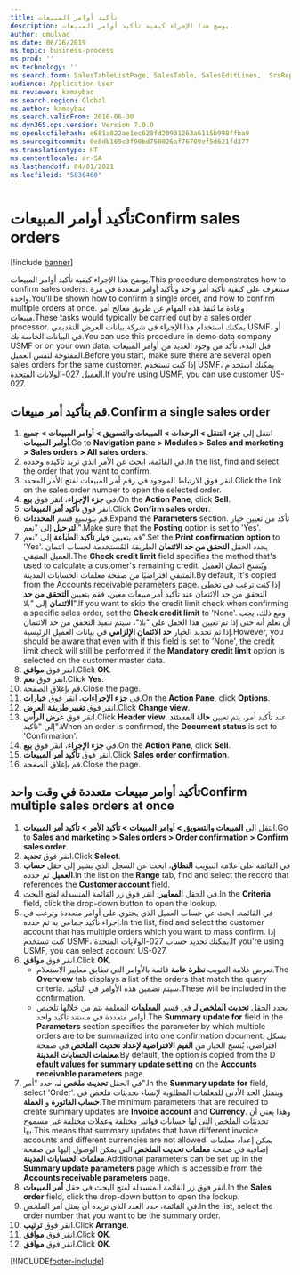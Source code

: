```yaml
---
title: تأكيد أوامر المبيعات
description: يوضح هذا الإجراء كيفية تأكيد أوامر المبيعات.
author: omulvad
ms.date: 06/26/2019
ms.topic: business-process
ms.prod: ''
ms.technology: ''
ms.search.form: SalesTableListPage, SalesTable, SalesEditLines,  SrsReportViewerForm, CustConfirmJournal, SysQueryForm, SysQueryFieldLookUp, SysLookup, SalesParmIdLookup, SalesUnconfirmedOrdersPart
audience: Application User
ms.reviewer: kamaybac
ms.search.region: Global
ms.author: kamaybac
ms.search.validFrom: 2016-06-30
ms.dyn365.ops.version: Version 7.0.0
ms.openlocfilehash: e681a822ae1ec628fd20931263a6115b998ffba9
ms.sourcegitcommit: 0e8db169c3f90bd750826af76709ef5d621fd377
ms.translationtype: HT
ms.contentlocale: ar-SA
ms.lasthandoff: 04/01/2021
ms.locfileid: "5836460"
---
```

# <a name="confirm-sales-orders"></a><span data-ttu-id="9414c-103">تأكيد أوامر المبيعات</span><span class="sxs-lookup"><span data-stu-id="9414c-103">Confirm sales orders</span></span>

[!include [banner](../../includes/banner.md)]

<span data-ttu-id="9414c-104">يوضح هذا الإجراء كيفية تأكيد أوامر المبيعات.</span><span class="sxs-lookup"><span data-stu-id="9414c-104">This procedure demonstrates how to confirm sales orders.</span></span> <span data-ttu-id="9414c-105">ستتعرف على كيفية تأكيد أمر واحد وتأكيد أوامر متعددة في مرة واحدة.</span><span class="sxs-lookup"><span data-stu-id="9414c-105">You'll be shown how to confirm a single order, and how to confirm multiple orders at once.</span></span> <span data-ttu-id="9414c-106">وعادة ما تُنفذ هذه المهام عن طريق معالج أمر مبيعات.</span><span class="sxs-lookup"><span data-stu-id="9414c-106">These tasks would typically be carried out by a sales order processor.</span></span> <span data-ttu-id="9414c-107">يمكنك استخدام هذا الإجراء في شركة بيانات العرض التقديمي USMF، أو في البيانات الخاصة بك.</span><span class="sxs-lookup"><span data-stu-id="9414c-107">You can use this procedure in demo data company USMF or on your own data.</span></span> <span data-ttu-id="9414c-108">قبل البدء، تأكد من وجود العديد من أوامر المبيعات المفتوحة لنفس العميل.</span><span class="sxs-lookup"><span data-stu-id="9414c-108">Before you start, make sure there are several open sales orders for the same customer.</span></span> <span data-ttu-id="9414c-109">إذا كنت تستخدم USMF، يمكنك استخدام العميل 027-الولايات المتحدة.</span><span class="sxs-lookup"><span data-stu-id="9414c-109">If you're using USMF, you can use customer US-027.</span></span>


## <a name="confirm-a-single-sales-order"></a><span data-ttu-id="9414c-110">قم بتأكيد أمر مبيعات.</span><span class="sxs-lookup"><span data-stu-id="9414c-110">Confirm a single sales order</span></span>
1. <span data-ttu-id="9414c-111">انتقل إلى **جزء التنقل > الوحدات > المبيعات والتسويق > أوامر المبيعات > جميع أوامر المبيعات**.</span><span class="sxs-lookup"><span data-stu-id="9414c-111">Go to **Navigation pane > Modules > Sales and marketing > Sales orders > All sales orders**.</span></span>
2. <span data-ttu-id="9414c-112">في القائمة، ابحث عن الأمر الذي تريد تأكيده وحدده.</span><span class="sxs-lookup"><span data-stu-id="9414c-112">In the list, find and select the order that you want to confirm.</span></span>
3. <span data-ttu-id="9414c-113">انقر فوق الارتباط الموجود في رقم أمر المبيعات لفتح الأمر المحدد.</span><span class="sxs-lookup"><span data-stu-id="9414c-113">Click the link on the sales order number to open the selected order.</span></span>
4. <span data-ttu-id="9414c-114">في **جزء الإجراء**، انقر فوق **بيع**.</span><span class="sxs-lookup"><span data-stu-id="9414c-114">On the **Action Pane**, click **Sell**.</span></span>
5. <span data-ttu-id="9414c-115">انقر فوق **تأكيد أمر المبيعات**.</span><span class="sxs-lookup"><span data-stu-id="9414c-115">Click **Confirm sales order**.</span></span>
6. <span data-ttu-id="9414c-116">قم بتوسيع قسم **المحددات**.</span><span class="sxs-lookup"><span data-stu-id="9414c-116">Expand the **Parameters** section.</span></span> <span data-ttu-id="9414c-117">تأكد من تعيين خيار **الترحيل** إلى "نعم".</span><span class="sxs-lookup"><span data-stu-id="9414c-117">Make sure that the **Posting** option is set to 'Yes'.</span></span>  
7. <span data-ttu-id="9414c-118">قم بتعيين **خيار تأكيد الطباعة** إلى "نعم".</span><span class="sxs-lookup"><span data-stu-id="9414c-118">Set the **Print confirmation option** to 'Yes'.</span></span> <span data-ttu-id="9414c-119">يحدد الحقل **التحقق من حد الائتمان** الطريقة المُستخدمة لحساب ائتمان العميل المتبقي.</span><span class="sxs-lookup"><span data-stu-id="9414c-119">The **Check credit limit** field specifies the method that's used to calculate a customer's remaining credit.</span></span> <span data-ttu-id="9414c-120">ويُنسخ ائتمان العميل المتبقي افتراضيًا من صفحة معلمات الحسابات المدينة.</span><span class="sxs-lookup"><span data-stu-id="9414c-120">By default, it's copied from the Accounts receivable parameters page.</span></span> <span data-ttu-id="9414c-121">إذا كنت ترغب في تخطي التحقق من حد الائتمان عند تأكيد أمر مبيعات معين، فقم بتعيين **التحقق من حد الائتمان** إلى "بلا".</span><span class="sxs-lookup"><span data-stu-id="9414c-121">If you want to skip the credit limit check when confirming a specific sales order, set the **Check credit limit** to 'None'.</span></span> <span data-ttu-id="9414c-122">ومع ذلك، يجب أن تعلم أنه حتى إذا تم تعيين هذا الحقل على "بلا"، سيتم تنفيذ التحقق من حد الائتمان إذا تم تحديد الخيار **حد الائتمان الإلزامي** في بيانات العميل الرئيسية.</span><span class="sxs-lookup"><span data-stu-id="9414c-122">However, you should be aware that even with if this field is set to 'None', the credit limit check will still be performed if the **Mandatory credit limit** option is selected on the customer master data.</span></span> 
8. <span data-ttu-id="9414c-123">انقر فوق **موافق**.</span><span class="sxs-lookup"><span data-stu-id="9414c-123">Click **OK**.</span></span>
9. <span data-ttu-id="9414c-124">انقر فوق **نعم**.</span><span class="sxs-lookup"><span data-stu-id="9414c-124">Click **Yes**.</span></span>
10. <span data-ttu-id="9414c-125">قم بإغلاق الصفحة.</span><span class="sxs-lookup"><span data-stu-id="9414c-125">Close the page.</span></span>
11. <span data-ttu-id="9414c-126">في **جزء الإجراءات**، انقر فوق **خيارات**.</span><span class="sxs-lookup"><span data-stu-id="9414c-126">On the **Action Pane**, click **Options**.</span></span>
12. <span data-ttu-id="9414c-127">انقر فوق **تغيير طريقة العرض**.</span><span class="sxs-lookup"><span data-stu-id="9414c-127">Click **Change view**.</span></span>
13. <span data-ttu-id="9414c-128">انقر فوق **عرض الرأس**.</span><span class="sxs-lookup"><span data-stu-id="9414c-128">Click **Header view**.</span></span> <span data-ttu-id="9414c-129">عند تأكيد أمر، يتم تعيين **حالة المستند** إلى "تأكيد".</span><span class="sxs-lookup"><span data-stu-id="9414c-129">When an order is confirmed, the **Document status** is set to 'Confirmation'.</span></span> 
14. <span data-ttu-id="9414c-130">في **جزء الإجراء**، انقر فوق **بيع**.</span><span class="sxs-lookup"><span data-stu-id="9414c-130">On the **Action Pane**, click **Sell**.</span></span>
15. <span data-ttu-id="9414c-131">انقر فوق **تأكيد أمر المبيعات**.</span><span class="sxs-lookup"><span data-stu-id="9414c-131">Click **Sales order confirmation**.</span></span>
16. <span data-ttu-id="9414c-132">قم بإغلاق الصفحة.</span><span class="sxs-lookup"><span data-stu-id="9414c-132">Close the page.</span></span>

## <a name="confirm-multiple-sales-orders-at-once"></a><span data-ttu-id="9414c-133">تأكيد أوامر مبيعات متعددة في وقت واحد</span><span class="sxs-lookup"><span data-stu-id="9414c-133">Confirm multiple sales orders at once</span></span>
1. <span data-ttu-id="9414c-134">انتقل إلى **المبيعات والتسويق > أوامر المبيعات > تأكيد الأمر > تأكيد أمر المبيعات**.</span><span class="sxs-lookup"><span data-stu-id="9414c-134">Go to **Sales and marketing > Sales orders > Order confirmation > Confirm sales order**.</span></span>
2. <span data-ttu-id="9414c-135">انقر فوق **تحديد**.</span><span class="sxs-lookup"><span data-stu-id="9414c-135">Click **Select**.</span></span>
3. <span data-ttu-id="9414c-136">في القائمة على علامة التبويب **النطاق**، ابحث عن السجل الذي يشير إلى حقل **حساب العميل** ثم حدده.</span><span class="sxs-lookup"><span data-stu-id="9414c-136">In the list on the **Range** tab, find and select the record that references the **Customer account** field.</span></span>
4. <span data-ttu-id="9414c-137">في الحقل **المعايير**، انقر فوق زر القائمة المنسدلة لفتح البحث.</span><span class="sxs-lookup"><span data-stu-id="9414c-137">In the **Criteria** field, click the drop-down button to open the lookup.</span></span>
5. <span data-ttu-id="9414c-138">في القائمة، ابحث عن حساب العميل الذي يحتوي على أوامر متعددة وترغب في إجراء تأكيد جماعي به ثم حدده.</span><span class="sxs-lookup"><span data-stu-id="9414c-138">In the list, find and select the customer account that has multiple orders which you want to mass confirm.</span></span> <span data-ttu-id="9414c-139">إذا كنت تستخدم USMF، يمكنك تحديد حساب 027-الولايات المتحدة.</span><span class="sxs-lookup"><span data-stu-id="9414c-139">If you're using USMF, you can select account US-027.</span></span>  
6. <span data-ttu-id="9414c-140">انقر فوق **موافق**.</span><span class="sxs-lookup"><span data-stu-id="9414c-140">Click **OK**.</span></span>
    - <span data-ttu-id="9414c-141">تعرض علامة التبويب **نظرة عامة** قائمة بالأوامر التي تطابق معايير الاستعلام.</span><span class="sxs-lookup"><span data-stu-id="9414c-141">The **Overview** tab displays a list of the orders that match the query criteria.</span></span> <span data-ttu-id="9414c-142">سيتم تضمين هذه الأوامر في التأكيد.</span><span class="sxs-lookup"><span data-stu-id="9414c-142">These will be included in the confirmation.</span></span>  
    - <span data-ttu-id="9414c-143">يحدد الحقل **تحديث الملخص لـ** في قسم **المعلمات** المعلمة يتم من خلالها تلخيص أوامر متعددة في مستند تأكيد واحد.</span><span class="sxs-lookup"><span data-stu-id="9414c-143">The **Summary update for** field in the **Parameters** section specifies the parameter by which multiple orders are to be summarized into one confirmation document.</span></span> <span data-ttu-id="9414c-144">بشكل افتراضي، يُنسخ الخيار من **القيم الافتراضية لإعداد تحديث الملخص** في صفحة **معلمات الحسابات المدينة**.</span><span class="sxs-lookup"><span data-stu-id="9414c-144">By default, the option is copied from the D **efault values for summary update setting** on the **Accounts receivable parameters** page.</span></span>  
7. <span data-ttu-id="9414c-145">في الحقل **تحديث ملخص لـ‬**، حدد "أمر".</span><span class="sxs-lookup"><span data-stu-id="9414c-145">In the **Summary update for** field, select 'Order'.</span></span> <span data-ttu-id="9414c-146">ويتمثل الحد الأدنى للمعلمات المطلوبة لإنشاء تحديثات ملخص في **حساب الفاتورة** و **العملة**.</span><span class="sxs-lookup"><span data-stu-id="9414c-146">The minimum parameters that are required to create summary updates are **Invoice account** and **Currency**.</span></span> <span data-ttu-id="9414c-147">وهذا يعني أن تحديثات الملخص التي لها حسابات فواتير مختلفة وعملات مختلفة غير مسموح بها.</span><span class="sxs-lookup"><span data-stu-id="9414c-147">This means that summary updates that have different invoice accounts and different currencies are not allowed.</span></span> <span data-ttu-id="9414c-148">يمكن إعداد معلمات إضافية في صفحة **معلمات تحديث الملخص** التي يمكن الوصول إليها من صفحة **معلمات الحسابات المدينة**.</span><span class="sxs-lookup"><span data-stu-id="9414c-148">Additional parameters can be set up in the **Summary update parameters** page which is accessible from the **Accounts receivable parameters** page.</span></span> 
8. <span data-ttu-id="9414c-149">انقر فوق زر القائمة المنسدلة لفتح البحث في حقل **أمر المبيعات**.</span><span class="sxs-lookup"><span data-stu-id="9414c-149">In the **Sales order** field, click the drop-down button to open the lookup.</span></span>
9. <span data-ttu-id="9414c-150">في القائمة، حدد العدد الذي تريده أن يمثل أمر الملخص.</span><span class="sxs-lookup"><span data-stu-id="9414c-150">In the list, select the order number that you want to be the summary order.</span></span>
10. <span data-ttu-id="9414c-151">انقر فوق **ترتيب**.</span><span class="sxs-lookup"><span data-stu-id="9414c-151">Click **Arrange**.</span></span>
11. <span data-ttu-id="9414c-152">انقر فوق **موافق**.</span><span class="sxs-lookup"><span data-stu-id="9414c-152">Click **OK**.</span></span>
12. <span data-ttu-id="9414c-153">انقر فوق **موافق**.</span><span class="sxs-lookup"><span data-stu-id="9414c-153">Click **OK**.</span></span>



[!INCLUDE[footer-include](../../../includes/footer-banner.md)]